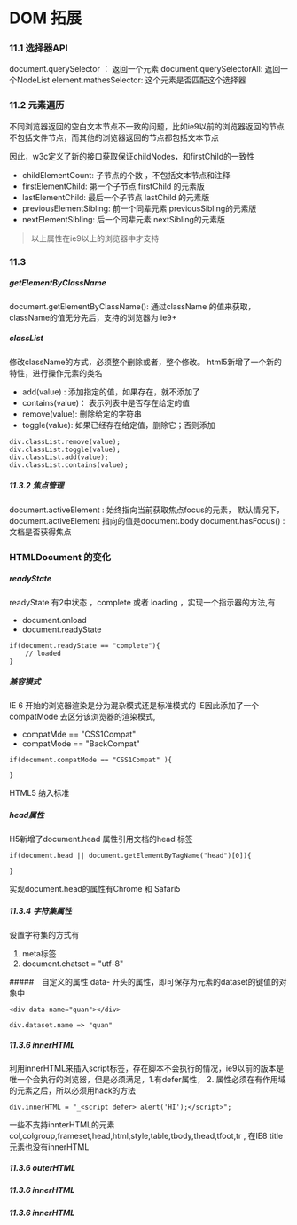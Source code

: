 # DOM 拓展

### 11.1 选择器API

document.querySelector ： 返回一个元素
document.querySelectorAll: 返回一个NodeList
element.mathesSelector: 这个元素是否匹配这个选择器


### 11.2 元素遍历
不同浏览器返回的空白文本节点不一致的问题，比如ie9以前的浏览器返回的节点不包括文件节点，而其他的浏览器返回的节点都包括文本节点

因此，w3c定义了新的接口获取保证childNodes，和firstChild的一致性
- childElementCount: 子节点的个数 ，不包括文本节点和注释
- firstElementChild: 第一个子节点 firstChild 的元素版
- lastElementChild: 最后一个子节点 lastChild 的元素版
- previousElementSibling: 前一个同辈元素 previousSibling的元素版
- nextElementSibling: 后一个同辈元素 nextSibling的元素版

> 以上属性在ie9以上的浏览器中才支持

### 11.3
##### getElementByClassName
document.getElementByClassName(): 通过className 的值来获取，className的值无分先后，支持的浏览器为 ie9+

##### classList 
修改className的方式，必须整个删除或者，整个修改。
html5新增了一个新的特性，进行操作元素的类名

- add(value) : 添加指定的值，如果存在，就不添加了
- contains(value)： 表示列表中是否存在给定的值
- remove(value): 删除给定的字符串
- toggle(value):  如果已经存在给定值，删除它；否则添加

```
div.classList.remove(value);
div.classList.toggle(value);
div.classList.add(value);
div.classList.contains(value);
```

##### 11.3.2 焦点管理

document.activeElement : 始终指向当前获取焦点focus的元素，
默认情况下，document.activeElement 指向的值是document.body
document.hasFocus() : 文档是否获得焦点


### HTMLDocument 的变化

##### readyState
readyState 有2中状态 ，complete 或者 loading ，实现一个指示器的方法,有
- document.onload
- document.readyState
```
if(document.readyState == "complete"){
    // loaded
}
```

##### 兼容模式
IE 6 开始的浏览器渲染是分为混杂模式还是标准模式的
iE因此添加了一个compatMode 去区分该浏览器的渲染模式,
- compatMde == "CSS1Compat"
- compatMode == "BackCompat" 
```
if(document.compatMode == "CSS1Compat" ){
    
}
```
HTML5 纳入标准

#####  head属性
H5新增了document.head 属性引用文档的head 标签
```
if(document.head || document.getElementByTagName("head")[0]){
    
}
```

实现document.head的属性有Chrome 和 Safari5

##### 11.3.4 字符集属性
设置字符集的方式有 
1. meta标签
2. document.chatset = "utf-8"

#####　自定义的属性
data- 开头的属性，即可保存为元素的dataset的键值的对象中
```
<div data-name="quan"></div>

div.dataset.name => "quan"
```

##### 11.3.6  innerHTML
利用innerHTML来插入script标签，存在脚本不会执行的情况，ie9以前的版本是唯一个会执行的浏览器，但是必须满足，1.有defer属性， 2. 属性必须在有作用域的元素之后，所以必须用hack的方法 
```
div.innerHTML = "_<script defer> alert('HI');</script>";
```

一些不支持innterHTML的元素
col,colgroup,frameset,head,html,style,table,tbody,thead,tfoot,tr , 在IE8 title元素也没有innerHTML 
##### 11.3.6  outerHTML
##### 11.3.6  innerHTML
##### 11.3.6  innerHTML


